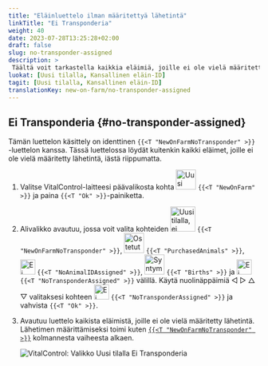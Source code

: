 ```yaml
---
title: "Eläinluettelo ilman määritettyä lähetintä"
linkTitle: "Ei Transponderia"
weight: 40
date: 2023-07-28T13:25:28+02:00
draft: false
slug: no-transponder-assigned
description: >
 Täältä voit tarkastella kaikkia eläimiä, joille ei ole vielä määritetty lähetintä, ja määrittää niille lähetin.
luokat: [Uusi tilalla, Kansallinen eläin-ID]
tagit: [Uusi tilalla, Kansallinen eläin-ID]
translationKey: new-on-farm/no-transponder-assigned
---
```

## Ei Transponderia {#no-transponder-assigned}

Tämän luettelon käsittely on identtinen `{{<T "NewOnFarmNoTransponder" >}}` -luettelon kanssa. Tässä luettelossa löydät kuitenkin kaikki eläimet, joille ei ole vielä määritetty lähetintä, iästä riippumatta.

1. Valitse VitalControl-laitteesi päävalikosta kohta <img src="/icons/main/new-on-farm.svg" width="40" align="bottom" alt="Uusi tilalla" /> `{{<T "NewOnFarm" >}}` ja paina `{{<T "Ok" >}}`-painiketta.

2. Alivalikko avautuu, jossa voit valita kohteiden <img src="/icons/registration/new-on-farm-no-transponder.svg" width="50" align="bottom" alt="Uusi tilalla, ei transponderia" /> `{{<T "NewOnFarmNoTransponder" >}}`, <img src="/icons/main/new-on-farm.svg" width="40" align="bottom" alt="Ostetut eläimet" /> `{{<T "PurchasedAnimals" >}}`, <img src="/icons/registration/no-eartag-number.svg" width="30" align="bottom" alt="Ei kansallista eläin-ID:tä" /> `{{<T "NoAnimalIDAssigned" >}}`, <img src="/icons/main/births.svg" width="40" align="bottom" alt="Syntymät" /> `{{<T "Births" >}}` ja <img src="/icons/registration/no-transponder.svg" width="30" align="bottom" alt="Ei Transponderia" /> `{{<T "NoTransponderAssigned" >}}` välillä. Käytä nuolinäppäimiä ◁ ▷ △ ▽ valitaksesi kohteen <img src="/icons/registration/no-transponder.svg" width="30" align="bottom" alt="Ei Transponderia" /> `{{<T "NoTransponderAssigned" >}}` ja vahvista `{{<T "Ok" >}}`.

3. Avautuu luettelo kaikista eläimistä, joille ei ole vielä määritetty lähetintä. Lähetimen määrittämiseksi toimi kuten [`{{<T "NewOnFarmNoTransponder" >}}`](../new-no-transponder/) kolmannesta vaiheesta alkaen.

    ![VitalControl: Valikko Uusi tilalla Ei Transponderia](../images/notransponder2.png "Ei Transponderia")
